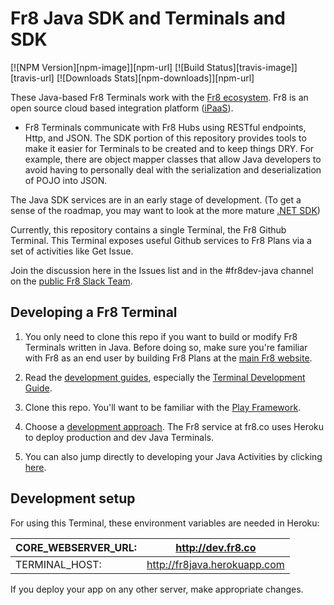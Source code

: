 # Fr8 Java SDK and Terminals and SDK


[![NPM Version][npm-image]][npm-url]
[![Build Status][travis-image]][travis-url]
[![Downloads Stats][npm-downloads]][npm-url]

These Java-based Fr8 Terminals work with the [Fr8 ecosystem](http://www.fr8.co). Fr8 is an open source cloud based integration platform ([iPaaS](https://en.wikipedia.org/wiki/Cloud-based_integration)).

* Fr8 Terminals communicate with Fr8 Hubs using RESTful endpoints, Http, and JSON. The SDK portion of this repository provides tools to make it easier for Terminals to be created and to keep things DRY. For example, there are object mapper classes that allow Java developers to avoid having to personally deal with the serialization and deserialization of POJO into JSON.

The Java SDK services are in an early stage of development. (To get a sense of the roadmap, you may want to look at the more mature [.NET SDK](https://github.com/Fr8org/Fr8Core/blob/master/Docs/ForDevelopers/SDK/.NET/Home.md))


Currently, this repository contains a single Terminal, the Fr8 Github Terminal. This Terminal exposes useful Github services to Fr8 Plans via a set of activities like Get Issue.

Join the discussion here in the Issues list and in the #fr8dev-java channel on the [public Fr8 Slack Team](http://slack.fr8.co).


## Developing a Fr8 Terminal


1) You only need to clone this repo if you want to build or modify Fr8 Terminals written in Java. Before doing so, make sure you're familiar with Fr8 as an end user by building Fr8 Plans at the [main Fr8 website](http://fr8.co).

2) Read the [development guides](https://github.com/Fr8org/Fr8Core/blob/master/Docs/ForDevelopers/DevGuideHome.md), especially the [Terminal Development Guide](https://github.com/Fr8org/Fr8Core/blob/master/Docs/ForDevelopers/DevelopmentGuides/TerminalDevelopmentGuide.md).

3) Clone this repo. You'll want to be familiar with the  [Play Framework](https://www.playframework.com). 

4) Choose a [development approach](https://github.com/Fr8org/Fr8Core/blob/master/Docs/ForDevelopers/DevelopmentGuides/ChoosingADevelopmentApproach.md).  The Fr8 service at fr8.co uses Heroku to deploy production and dev Java Terminals.  


5) You can also jump directly to developing your Java Activities by clicking [here](/docs/Home.md).

## Development setup

For using this Terminal, these environment variables are needed in Heroku:

| CORE_WEBSERVER_URL: | http://dev.fr8.co |
|---|---|
| TERMINAL_HOST: | http://fr8java.herokuapp.com |

If you deploy your app on any other server, make appropriate changes.

